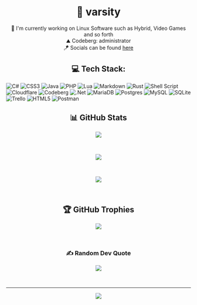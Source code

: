<h1 align="center">🌿 varsity</h1>
<p align=center>
🧬 I'm currently working on Linux Software such as Hybrid, Video Games and so forth<br>⛰️ Codeberg: administrator<br>🪁 Socials can be found <a href="https://varsity.lol/" target="_blank">here</a>
 </p>


<h2 align="center">💻 Tech Stack:</h2>

![C#](https://img.shields.io/badge/c%23-%23239120.svg?style=for-the-badge&logo=c-sharp&logoColor=white) ![CSS3](https://img.shields.io/badge/css3-%231572B6.svg?style=for-the-badge&logo=css3&logoColor=white) ![Java](https://img.shields.io/badge/java-%23ED8B00.svg?style=for-the-badge&logo=java&logoColor=white) ![PHP](https://img.shields.io/badge/php-%23777BB4.svg?style=for-the-badge&logo=php&logoColor=white) ![Lua](https://img.shields.io/badge/lua-%232C2D72.svg?style=for-the-badge&logo=lua&logoColor=white) ![Markdown](https://img.shields.io/badge/markdown-%23000000.svg?style=for-the-badge&logo=markdown&logoColor=white) ![Rust](https://img.shields.io/badge/rust-%23000000.svg?style=for-the-badge&logo=rust&logoColor=white) ![Shell Script](https://img.shields.io/badge/shell_script-%23121011.svg?style=for-the-badge&logo=gnu-bash&logoColor=white) ![Cloudflare](https://img.shields.io/badge/Cloudflare-F38020?style=for-the-badge&logo=Cloudflare&logoColor=white) ![Codeberg](https://img.shields.io/badge/Codeberg-2185D0?style=for-the-badge&logo=Codeberg&logoColor=white) ![.Net](https://img.shields.io/badge/.NET-5C2D91?style=for-the-badge&logo=.net&logoColor=white) ![MariaDB](https://img.shields.io/badge/MariaDB-003545?style=for-the-badge&logo=mariadb&logoColor=white) ![Postgres](https://img.shields.io/badge/postgres-%23316192.svg?style=for-the-badge&logo=postgresql&logoColor=white) ![MySQL](https://img.shields.io/badge/mysql-%2300f.svg?style=for-the-badge&logo=mysql&logoColor=white) ![SQLite](https://img.shields.io/badge/sqlite-%2307405e.svg?style=for-the-badge&logo=sqlite&logoColor=white) ![Trello](https://img.shields.io/badge/Trello-%23026AA7.svg?style=for-the-badge&logo=Trello&logoColor=white) ![HTML5](https://img.shields.io/badge/html5-%23E34F26.svg?style=for-the-badge&logo=html5&logoColor=white) ![Postman](https://img.shields.io/badge/Postman-FF6C37?style=for-the-badge&logo=postman&logoColor=white)

<h2 align="center">📊 GitHub Stats</h2>

<p align="center"><img align="center" src="https://github-readme-stats.vercel.app/api?username=vars1ty&theme=dark&hide_border=false&include_all_commits=true&count_private=true)"></img></p><br />
<p align="center"><img align="center" src="https://github-readme-streak-stats.herokuapp.com/?user=vars1ty&theme=dark&hide_border=false)"></img></p><br />
<p align="center"><img align="center" src="https://github-readme-stats.vercel.app/api/top-langs/?username=vars1ty&theme=dark&hide_border=false&include_all_commits=true&count_private=true&layout=compact"></img></p><br />

<h2 align="center">🏆 GitHub Trophies</h2>
<p align="center"><img align="center" src="https://github-profile-trophy.vercel.app/?username=vars1ty&theme=onestar&no-frame=false&no-bg=false&margin-w=4"></img></p><br />

<h3 align="center">✍️ Random Dev Quote</h3>
<p align="center"><img align="center" src="https://quotes-github-readme.vercel.app/api?type=horizontal&theme=dark"></img></p><br />

---
<p align="center"><img align="center" src="https://komarev.com/ghpvc/?username=vars1ty&color=orange"></img></p><br />

<!-- Proudly created with GPRM ( https://gprm.itsvg.in ) -->
